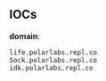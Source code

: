 
## IOCs

__domain__:

```text
life.polarlabs.repl.co
Sock.polarlabs.repl.co
idk.polarlabs.repl.co
```
